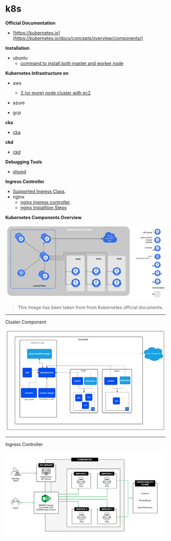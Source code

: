 # k8s

**Official Documentation**
- [https://kubernetes.io](https://kubernetes.io/docs/concepts/overview/components/)

**Installation**
- ubuntu
    - [command to install both master and worker node](./kubernetes-1-31-installation.md)

**Kubernetes Infrastructure on**
- aws
    - [3 (or more) node cluster with ec2](./infrastructure/aws/ec2/README.md)
- azure

- gcp

**cka**

- [cka](./README-cka.md)

**ckd**

- [ckd](./README-ckd.md)

**Debugging Tools**

- [shopd](https://github.com/jpetazzo/shpod)

**Ingress Controller**
- [Supported Ingress Class](https://kubernetes.io/docs/concepts/services-networking/ingress-controllers/).
- nginx
    - [nginx ingress controller](https://github.com/nginxinc/kubernetes-ingress/tree/main).
    - [nginx Installtion Steps](https://docs.nginx.com/nginx-ingress-controller/installation/installing-nic/installation-with-manifests/)


**Kubernetes Components Overview**

![cluster official](./.docs/cluster-components.svg)

> This Image has been taken from from Kubernetes official documents.
---

Cluster Component

![cluster](./.docs/cluster.png)

---

Ingress Controller

![nginx.](./.docs/nginx-ingress.png)


